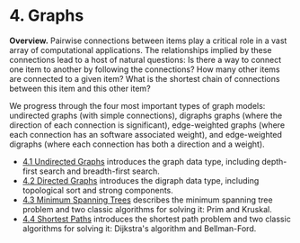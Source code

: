 # 4. Graphs

__Overview.__ Pairwise connections between items play a critical role in a vast array of computational applications. The relationships implied by these connections lead to a host of natural questions: Is there a way to connect one item to another by following the connections? How many other items are connected to a given item? What is the shortest chain of connections between this item and this other item? 

We progress through the four most important types of graph models: undirected graphs (with simple connections), digraphs graphs (where the direction of each connection is significant), edge-weighted graphs (where each connection has an software associated weight), and edge-weighted digraphs (where each connection has both a direction and a weight).

- [4.1 Undirected Graphs](1_undirected_graphs) introduces the graph data type, including depth-first search and breadth-first search.
- [4.2 Directed Graphs](2_directed_graphs) introduces the digraph data type, including topological sort and strong components.
- [4.3 Minimum Spanning Trees](3_minimum_spanning_trees) describes the minimum spanning tree problem and two classic algorithms for solving it: Prim and Kruskal.
- [4.4 Shortest Paths](4_shortest_paths) introduces the shortest path problem and two classic algorithms for solving it: Dijkstra's algorithm and Bellman-Ford.